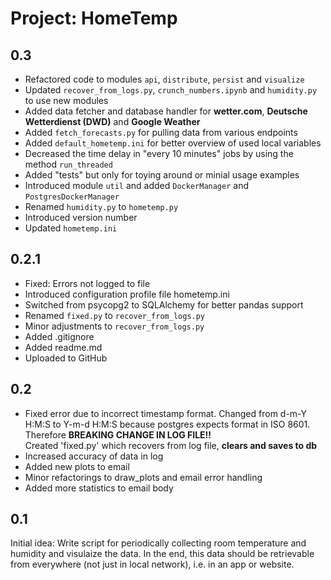 # Project: HomeTemp

## 0.3

- Refactored code to modules `api`, `distribute`, `persist` and `visualize`
- Updated `recover_from_logs.py`, `crunch_numbers.ipynb` and `humidity.py` to use new modules
- Added data fetcher and database handler for **wetter.com**, **Deutsche Wetterdienst (DWD)** and **Google Weather**
- Added `fetch_forecasts.py` for pulling data from various endpoints
- Added `default_hometemp.ini` for better overview of used local variables
- Decreased the time delay in "every 10 minutes" jobs by using the method `run_threaded`
- Added "tests" but only for toying around or minial usage examples
- Introduced module `util` and added `DockerManager` and `PostgresDockerManager`
- Renamed `humidity.py` to `hometemp.py`
- Introduced version number
- Updated `hometemp.ini`

## 0.2.1

- Fixed: Errors not logged to file
- Introduced configuration profile file hometemp.ini
- Switched from psycopg2 to SQLAlchemy for better pandas support
- Renamed `fixed.py` to `recover_from_logs.py`
- Minor adjustments to `recover_from_logs.py`
- Added .gitignore
- Added readme.md
- Uploaded to GitHub

## 0.2

- Fixed error due to incorrect timestamp format. Changed from d-m-Y H:M:S to Y-m-d H:M:S because postgres expects format
  in ISO 8601. <br />
  Therefore **BREAKING CHANGE IN LOG FILE!!**<br />
  Created 'fixed.py' which recovers from log file, **clears and saves to db**
- Increased accuracy of data in log
- Added new plots to email
- Minor refactorings to draw_plots and email error handling
- Added more statistics to email body

## 0.1

Initial idea: Write script for periodically collecting room temperature and humidity and visulaize the data.
In the end, this data should be retrievable from everywhere (not just in local network), i.e. in an app or website.
